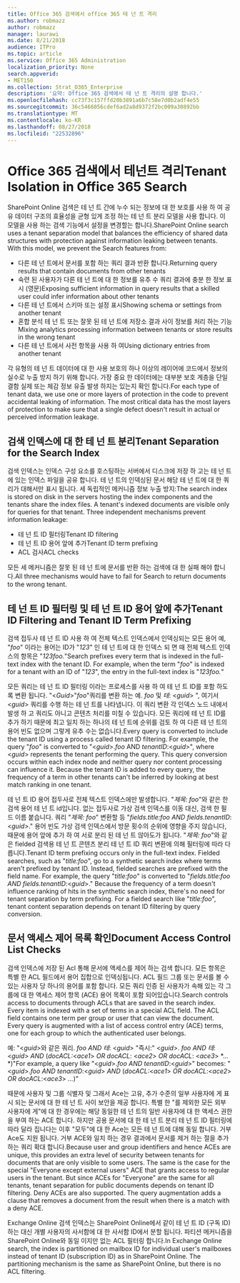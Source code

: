 ```yaml
---
title: Office 365 검색에서 office 365 테 넌 트 격리
ms.author: robmazz
author: robmazz
manager: laurawi
ms.date: 8/21/2018
audience: ITPro
ms.topic: article
ms.service: Office 365 Administration
localization_priority: None
search.appverid:
- MET150
ms.collection: Strat_O365_Enterprise
description: '요약: Office 365 검색에서 테 넌 트 격리의 설명 합니다.'
ms.openlocfilehash: cc73f3c157ffd20b3891a6b7c58e7d0b2adf4e55
ms.sourcegitcommit: 36c5466056cdef6ad2a8d9372f2bc009a30892bb
ms.translationtype: MT
ms.contentlocale: ko-KR
ms.lasthandoff: 08/27/2018
ms.locfileid: "22532896"
---
```

# <a name="tenant-isolation-in-office-365-search"></a><span data-ttu-id="d1773-103">Office 365 검색에서 테넌트 격리</span><span class="sxs-lookup"><span data-stu-id="d1773-103">Tenant Isolation in Office 365 Search</span></span>
<span data-ttu-id="d1773-p101">SharePoint Online 검색은 테 넌 트 간에 누수 되는 정보에 대 한 보호를 사용 하 여 공유 데이터 구조의 효율성을 균형 있게 조정 하는 테 넌 트 분리 모델을 사용 합니다. 이 모델을 사용 하는 검색 기능에서 설정을 변경할는 합니다.</span><span class="sxs-lookup"><span data-stu-id="d1773-p101">SharePoint Online search uses a tenant separation model that balances the efficiency of shared data structures with protection against information leaking between tenants. With this model, we prevent the Search features from:</span></span>
- <span data-ttu-id="d1773-106">다른 테 넌 트에서 문서를 포함 하는 쿼리 결과 반환 합니다.</span><span class="sxs-lookup"><span data-stu-id="d1773-106">Returning query results that contain documents from other tenants</span></span>
- <span data-ttu-id="d1773-107">숙련 된 사용자가 다른 테 넌 트에 대 한 정보를 유추 수 쿼리 결과에 충분 한 정보 표시 (영문)</span><span class="sxs-lookup"><span data-stu-id="d1773-107">Exposing sufficient information in query results that a skilled user could infer information about other tenants</span></span>
- <span data-ttu-id="d1773-108">다른 테 넌 트에서 스키마 또는 설정 표시</span><span class="sxs-lookup"><span data-stu-id="d1773-108">Showing schema or settings from another tenant</span></span>
- <span data-ttu-id="d1773-109">혼합 분석 테 넌 트 또는 잘못 된 테 넌 트에 저장소 결과 사이 정보를 처리 하는 기능</span><span class="sxs-lookup"><span data-stu-id="d1773-109">Mixing analytics processing information between tenants or store results in the wrong tenant</span></span>
- <span data-ttu-id="d1773-110">다른 테 넌 트에서 사전 항목을 사용 하 여</span><span class="sxs-lookup"><span data-stu-id="d1773-110">Using dictionary entries from another tenant</span></span>

<span data-ttu-id="d1773-p102">각 유형의 테 넌 트 데이터에 대 한 사용 보호의 하나 이상의 레이어에 코드에서 정보의 실수로 누출 방지 하기 위해 합니다. 가장 중요 한 데이터에는 대부분 보호 계층을 단일 결함 실제 또는 체감 정보 유출 발생 하지는 있는지 확인 합니다.</span><span class="sxs-lookup"><span data-stu-id="d1773-p102">For each type of tenant data, we use one or more layers of protection in the code to prevent accidental leaking of information. The most critical data has the most layers of protection to make sure that a single defect doesn't result in actual or perceived information leakage.</span></span>

## <a name="tenant-separation-for-the-search-index"></a><span data-ttu-id="d1773-113">검색 인덱스에 대 한 테 넌 트 분리</span><span class="sxs-lookup"><span data-stu-id="d1773-113">Tenant Separation for the Search Index</span></span>
<span data-ttu-id="d1773-p103">검색 인덱스는 인덱스 구성 요소를 호스팅하는 서버에서 디스크에 저장 하 고는 테 넌 트에 있는 인덱스 파일을 공유 합니다. 테 넌 트의 인덱싱된 문서 해당 테 넌 트에 대 한 쿼리가 대해서만 표시 됩니다. 세 독립적인 메커니즘 정보 누출 방지:</span><span class="sxs-lookup"><span data-stu-id="d1773-p103">The search index is stored on disk in the servers hosting the index components and the tenants share the index files. A tenant's indexed documents are visible only for queries for that tenant. Three independent mechanisms prevent information leakage:</span></span>
- <span data-ttu-id="d1773-117">테 넌 트 ID 필터링</span><span class="sxs-lookup"><span data-stu-id="d1773-117">Tenant ID filtering</span></span>
- <span data-ttu-id="d1773-118">테 넌 트 ID 용어 앞에 추가</span><span class="sxs-lookup"><span data-stu-id="d1773-118">Tenant ID term prefixing</span></span>
- <span data-ttu-id="d1773-119">ACL 검사</span><span class="sxs-lookup"><span data-stu-id="d1773-119">ACL checks</span></span>

<span data-ttu-id="d1773-120">모든 세 메커니즘은 잘못 된 테 넌 트에 문서를 반환 하는 검색에 대 한 실패 해야 합니다.</span><span class="sxs-lookup"><span data-stu-id="d1773-120">All three mechanisms would have to fail for Search to return documents to the wrong tenant.</span></span>

## <a name="tenant-id-filtering-and-tenant-id-term-prefixing"></a><span data-ttu-id="d1773-121">테 넌 트 ID 필터링 및 테 넌 트 ID 용어 앞에 추가</span><span class="sxs-lookup"><span data-stu-id="d1773-121">Tenant ID Filtering and Tenant ID Term Prefixing</span></span>
<span data-ttu-id="d1773-p104">검색 접두사 테 넌 트 ID 사용 하 여 전체 텍스트 인덱스에서 인덱싱되는 모든 용어 예, "*foo*" 이라는 용어는 ID가 "*123*" 인 테 넌 트에 대 한 인덱스 되 면 때 전체 텍스트 인덱스의 항목은 "*123foo.*"</span><span class="sxs-lookup"><span data-stu-id="d1773-p104">Search prefixes every term that is indexed in the full-text index with the tenant ID. For example, when the term "*foo*" is indexed for a tenant with an ID of "*123*", the entry in the full-text index is "*123foo.*"</span></span>

<span data-ttu-id="d1773-p105">모든 쿼리는 테 넌 트 ID 필터링 이라는 프로세스를 사용 하 여 테 넌 트 ID를 포함 하도록 변환 됩니다. "<*Guid*>"*foo*"쿼리를 변환 하는 예. *foo* 및 *테*: <*guid*> ", 여기서 <*guid*> 쿼리를 수행 하는 테 넌 트를 나타냅니다. 이 쿼리 변환 각 인덱스 노드 내에서 발생 하 고 쿼리도 아니고 콘텐츠 처리를 미칠 수 있습니다. 모든 쿼리에 테 넌 트 ID를 추가 하기 때문에 최고 일치 하는 하나의 테 넌 트에 순위를 검토 하 여 다른 테 넌 트의 용어 빈도 없으며 그렇게 유추 수는 없습니다.</span><span class="sxs-lookup"><span data-stu-id="d1773-p105">Every query is converted to include the tenant ID using a process called tenant ID filtering. For example, the query "*foo*" is converted to "<*guid*>.*foo* AND *tenantID*:<*guid*>", where <*guid*> represents the tenant performing the query. This query conversion occurs within each index node and neither query nor content processing can influence it. Because the tenant ID is added to every query, the frequency of a term in other tenants can't be inferred by looking at best match ranking in one tenant.</span></span>

<span data-ttu-id="d1773-p106">테 넌 트 ID 용어 접두사로 전체 텍스트 인덱스에만 발생합니다. "*제목: foo*"와 같은 한 검색 용어 테 넌 트 id입니다. 없는 접두사로 가상 검색 인덱스를 이동 대신, 검색 한 필드 이름 붙습니다. 쿼리 "*제목: foo*" 변환할 등 "*fields.title:foo AND fields.tenantID*: <*guid*>." 용어 빈도 가상 검색 인덱스에서 방문 횟수의 순위에 영향을 주지 않습니다, 때문에 용어 앞에 추가 하 여 서로 분리 된 테 넌 트 않아도가 됩니다. "*제목: foo*"와 같은 fielded 검색용 테 넌 트 콘텐츠 분리 테 넌 트 ID 쿼리 변환에 의해 필터링에 따라 다릅니다.</span><span class="sxs-lookup"><span data-stu-id="d1773-p106">Tenant ID term prefixing occurs only in the full-text index. Fielded searches, such as "*title:foo*", go to a synthetic search index where terms aren't prefixed by tenant ID. Instead, fielded searches are prefixed with the field name. For example, the query "*title:foo*" is converted to "*fields.title:foo AND fields.tenantID*:<*guid*>." Because the frequency of a term doesn't influence ranking of hits in the synthetic search index, there's no need for tenant separation by term prefixing. For a fielded search like "*title:foo*", tenant content separation depends on tenant ID filtering by query conversion.</span></span>

## <a name="document-access-control-list-checks"></a><span data-ttu-id="d1773-134">문서 액세스 제어 목록 확인</span><span class="sxs-lookup"><span data-stu-id="d1773-134">Document Access Control List Checks</span></span>
<span data-ttu-id="d1773-p107">검색 인덱스에 저장 된 Acl 통해 문서에 액세스를 제어 하는 검색 합니다. 모든 항목은 특별 한 ACL 필드에서 용어 집합으로 인덱싱됩니다. ACL 필드 그룹 또는 문서를 볼 수 있는 사용자 당 하나의 용어를 포함 합니다. 모든 쿼리 인증 된 사용자가 속해 있는 각 그룹에 대 한 액세스 제어 항목 (ACE) 용어 목록이 포함 되어있습니다.</span><span class="sxs-lookup"><span data-stu-id="d1773-p107">Search controls access to documents through ACLs that are saved in the search index. Every item is indexed with a set of terms in a special ACL field. The ACL field contains one term per group or user that can view the document. Every query is augmented with a list of access control entry (ACE) terms, one for each group to which the authenticated user belongs.</span></span>

<span data-ttu-id="d1773-139">예: "<*guid*>와 같은 쿼리. *foo AND 테*: <*guid*> "즉시:" <*guid*>. *foo AND 테*: <*guid*> *AND* (*docACL:*<*ace1*> *OR docACL*: <*ace2*> *OR docACL*: <*ace3*> *... *)"</span><span class="sxs-lookup"><span data-stu-id="d1773-139">For example, a query like "<*guid*>.*foo AND tenantID*:<*guid*>" becomes: "<*guid*>.*foo AND tenantID*:<*guid*> *AND* (*docACL:*<*ace1*> *OR docACL*:<*ace2*> *OR docACL*:<*ace3*> *...*)"</span></span>

<span data-ttu-id="d1773-p108">때문에 사용자 및 그룹 식별자 및 그래서 Ace는 고유, 추가 수준의 일부 사용자에 게 표시 되는 문서에 대 한 테 넌 트 사이 보안을 제공 합니다. 특별 한 "를 제외한 모든 외부 사용자에 게"에 대 한 경우에는 해당 동일한 테 넌 트의 일반 사용자에 대 한 액세스 권한을 부여 하는 ACE 합니다. 하지만 공용 문서에 대 한 테 넌 트 분리 테 넌 트 ID 필터링에 따라 달라 집니다는 이후 "모두"에 대 한 Ace는 모든 테 넌 트에 대해 동일 합니다. 거부 Ace도 지원 됩니다. 거부 ACE와 일치 하는 경우 결과에서 문서를 제거 하는 절을 추가 하는 쿼리 확대 합니다.</span><span class="sxs-lookup"><span data-stu-id="d1773-p108">Because user and group identifiers and hence ACEs are unique, this provides an extra level of security between tenants for documents that are only visible to some users. The same is the case for the special "Everyone except external users" ACE that grants access to regular users in the tenant. But since ACEs for "Everyone" are the same for all tenants, tenant separation for public documents depends on tenant ID filtering. Deny ACEs are also supported. The query augmentation adds a clause that removes a document from the result when there is a match with a deny ACE.</span></span>

<span data-ttu-id="d1773-p109">Exchange Online 검색 인덱스는 SharePoint Online에서 같이 테 넌 트 ID (구독 ID) 하는 대신 개별 사용자의 사서함에 대 한 사서함 ID에서 분할 됩니다. 파티션 메커니즘을 SharePoint Online와 동일 이지만 없는 ACL 필터링 합니다.</span><span class="sxs-lookup"><span data-stu-id="d1773-p109">In Exchange Online search, the index is partitioned on mailbox ID for individual user's mailboxes instead of tenant ID (subscription ID) as in SharePoint Online. The partitioning mechanism is the same as SharePoint Online, but there is no ACL filtering.</span></span>

